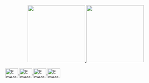 <div align="center">
  <a href="https://github.com/emersonsotero">
  <img height="180em" src="https://github-readme-stats.vercel.app/api?username=emersonsotero&show_icons=true&theme=dark&include_all_commits=true&count_private=true"/>
  <img height="180em" src="https://github-readme-stats.vercel.app/api/top-langs/?username=emersonsotero&layout=compact&langs_count=7&theme=dark"/>
</div>
  <div style="display: inline_block"><br>
  <img align="center" alt="Emerson-Js" height="30" width="40" src="https://cdn.jsdelivr.net/gh/devicons/devicon/icons/javascript/javascript-original.svg">
  <img align="center" alt="Emerson-HTML" height="30" width="40" src="https://cdn.jsdelivr.net/gh/devicons/devicon/icons/html5/html5-original.svg">
  <img align="center" alt="Emerson-CSS" height="30" width="40" src="https://cdn.jsdelivr.net/gh/devicons/devicon/icons/css3/css3-original.svg">
  <img align="center" alt="Emerson-CSS" height="30" width="40" src="https://cdn.jsdelivr.net/gh/devicons/devicon/icons/java/java-original.svg">
</div>
